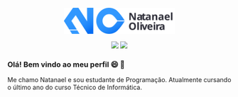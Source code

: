 <p align="center">
	<img src="logo.svg" width="250px">
</p>
<p align="center">
	<a href="https://www.linkedin.com/in/natanael-oliveira-martins/"><img src="https://img.shields.io/badge/linkedin-blue?style=for-the-badge&logo=linkedin&logoColor=white&logoWidth" width="100px"></a>
	<a href="https://app.rocketseat.com.br/me/natanael-oliveira-martins"><img src="https://img.shields.io/badge/rocketseat-blue?style=for-the-badge&logo=rocketseat&logoColor=white&logoWidth" width="100px"></a>
</p>

### Olá! Bem vindo ao meu perfil :smile: :wave:
<p>Me chamo Natanael e sou estudante de Programação. Atualmente cursando o último ano do curso Técnico de Informática.</p>

